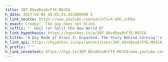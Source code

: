 ```yaml
---
title: 38P_8OvdEea8rFfE-M0JCA
h_date: 2017-02-05 20:01:25.423000000 Z
h_link_source: https://www.youtube.com/watch?v=X-GXO_urMow
h_exact: Creepy!  The guy does not blink.
h_suffix: "  Hail (or hell) the New World O"
h_link_hypothesis: https://hypothes.is/a/38P_8OvdEea8rFfE-M0JCA
h_title: 'A Day Made of Glass 2: Unpacked. The Story Behind Corning''s Vision. (2012)'
h_link_api: https://hypothes.is/api/annotations/38P_8OvdEea8rFfE-M0JCA
h_prefix: " "
h_link_incontext: https://hyp.is/38P_8OvdEea8rFfE-M0JCA/www.youtube.com/watch?v=X-GXO_urMow
---
```


